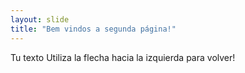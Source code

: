 ```yaml
---
layout: slide
title: "Bem vindos a segunda página!"
---
```

Tu texto
Utiliza la flecha hacia la izquierda para volver!
